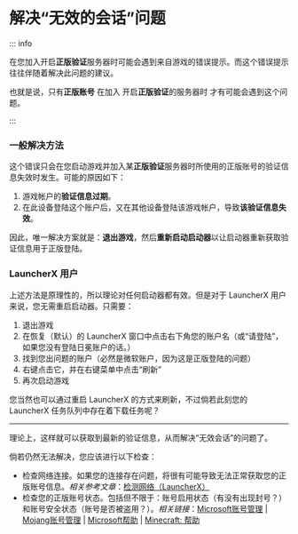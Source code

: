 # 解决“无效的会话”问题

::: info 

在您加入开启**正版验证**服务器时可能会遇到来自游戏的错误提示。而这个错误提示往往伴随着解决此问题的建议。

也就是说，只有**正版账号** 在加入 开启**正版验证**的服务器时 才有可能会遇到这个问题。

:::

### 一般解决方法

这个错误只会在您启动游戏并加入某**正版验证**服务器时所使用的正版账号的验证信息失效时发生。可能的原因如下：

1) 游戏帐户的**验证信息过期**。
2) 在此设备登陆这个账户后，又在其他设备登陆该游戏帐户，导致**该验证信息失效**。

因此，唯一解决方案就是：**退出游戏**，然后**重新启动启动器**以让启动器重新获取验证信息用于正版登陆。

### LauncherX 用户

上述方法是原理性的，所以理论对任何启动器都有效。但是对于 LauncherX 用户来说，您无需重启启动器。只需要：

1) 退出游戏
2) 在恢复（默认）的 LauncherX 窗口中点击右下角您的账户名（或“请登陆”，如果您没有登陆日冕账户的话。）
3) 找到您出问题的账户（必然是微软账户，因为这是正版登陆的问题）
4) 右键点击它，并在右键菜单中点击“刷新”
5) 再次启动游戏

您当然也可以通过重启 LauncherX 的方式来刷新，不过倘若此刻您的 LauncherX 任务队列中存在着下载任务呢？

--------------

理论上，这样就可以获取到最新的验证信息，从而解决“无效会话”的问题了。

倘若仍然无法解决，您应该进行以下检查：

- 检查网络连接。如果您的连接存在问题，将很有可能导致无法正常获取您的正版账号信息。*相关参考文章*：[检测网络（LauncherX）](/zhCN/lxguide/settings/special/check-network)
- 检查您的正版账号状态。包括但不限于：账号启用状态（有没有出现封号？）和账号安全状态（账号是否被盗用？）。*相关链接*：[Microsoft账号管理](https://account.microsoft.com) | [Mojang账号管理](https://account.mojang.com) | [Microsoft帮助](https://support.microsoft.com/zh-cn/contactus/) | [Minecraft: 帮助](https://help.minecraft.net/hc/en-us)





